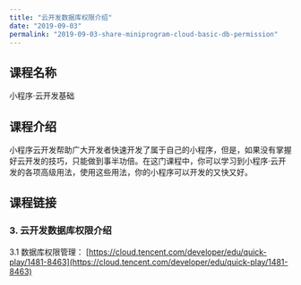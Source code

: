 ```yaml
---
title: "云开发数据库权限介绍"
date: "2019-09-03"
permalink: "2019-09-03-share-miniprogram-cloud-basic-db-permission"
---
```


## 课程名称

小程序·云开发基础

## 课程介绍

小程序云开发帮助广大开发者快速开发了属于自己的小程序，但是，如果没有掌握好云开发的技巧，只能做到事半功倍。在这门课程中，你可以学习到小程序·云开发的各项高级用法，使用这些用法，你的小程序可以开发的又快又好。

## 课程链接

### 3. 云开发数据库权限介绍

3.1 数据库权限管理：
[https://cloud.tencent.com/developer/edu/quick-play/1481-8463](https://cloud.tencent.com/developer/edu/quick-play/1481-8463)
